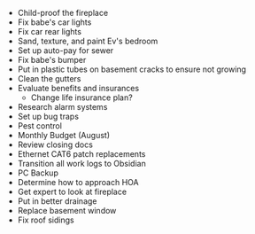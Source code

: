 - Child-proof the fireplace
- Fix babe's car lights
- Fix car rear lights
- Sand, texture, and paint Ev's bedroom
- Set up auto-pay for sewer
- Fix babe's bumper
- Put in plastic tubes on basement cracks to ensure not growing
- Clean the gutters
- Evaluate benefits and insurances
	- Change life insurance plan?
- Research alarm systems
- Set up bug traps
- Pest control
- Monthly Budget (August)
- Review closing docs
- Ethernet CAT6 patch replacements
- Transition all work logs to Obsidian
- PC Backup
- Determine how to approach HOA
- Get expert to look at fireplace
- Put in better drainage
- Replace basement window
- Fix roof sidings